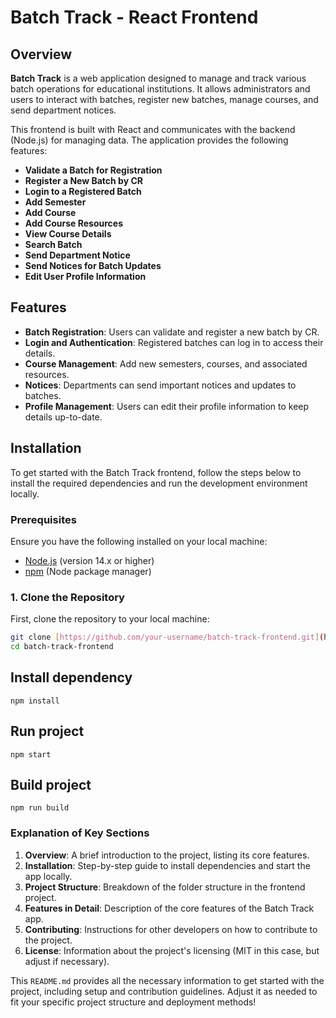 # Batch Track - React Frontend

## Overview
**Batch Track** is a web application designed to manage and track various batch operations for educational institutions. It allows administrators and users to interact with batches, register new batches, manage courses, and send department notices.

This frontend is built with React and communicates with the backend (Node.js) for managing data. The application provides the following features:

- **Validate a Batch for Registration**
- **Register a New Batch by CR**
- **Login to a Registered Batch**
- **Add Semester**
- **Add Course**
- **Add Course Resources**
- **View Course Details**
- **Search Batch**
- **Send Department Notice**
- **Send Notices for Batch Updates**
- **Edit User Profile Information**

## Features
- **Batch Registration**: Users can validate and register a new batch by CR.
- **Login and Authentication**: Registered batches can log in to access their details.
- **Course Management**: Add new semesters, courses, and associated resources.
- **Notices**: Departments can send important notices and updates to batches.
- **Profile Management**: Users can edit their profile information to keep details up-to-date.

## Installation

To get started with the Batch Track frontend, follow the steps below to install the required dependencies and run the development environment locally.

### Prerequisites
Ensure you have the following installed on your local machine:
- [Node.js](https://nodejs.org/) (version 14.x or higher)
- [npm](https://www.npmjs.com/) (Node package manager)

### 1. Clone the Repository

First, clone the repository to your local machine:

```bash
git clone [https://github.com/your-username/batch-track-frontend.git](https://github.com/sasjb/Batch-Track-Frontend)
cd batch-track-frontend
```
## Install dependency
```npm install```
## Run project
```npm start```
## Build project
```npm run build```

### Explanation of Key Sections

1. **Overview**: A brief introduction to the project, listing its core features.
2. **Installation**: Step-by-step guide to install dependencies and start the app locally.
3. **Project Structure**: Breakdown of the folder structure in the frontend project.
4. **Features in Detail**: Description of the core features of the Batch Track app.
5. **Contributing**: Instructions for other developers on how to contribute to the project.
6. **License**: Information about the project's licensing (MIT in this case, but adjust if necessary).

This `README.md` provides all the necessary information to get started with the project, including setup and contribution guidelines. Adjust it as needed to fit your specific project structure and deployment methods!

